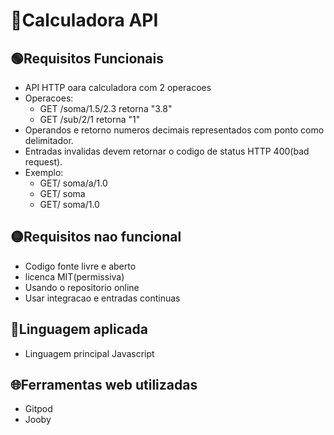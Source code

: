 # 🧮Calculadora API

## 🟢Requisitos Funcionais

* API HTTP oara calculadora com 2 operacoes
* Operacoes:
    - GET /soma/1.5/2.3 retorna "3.8"
    - GET /sub/2/1 retorna "1"
* Operandos e retorno numeros decimais representados com ponto como delimitador.
* Entradas invalidas devem retornar o codigo de status HTTP 400(bad request).
* Exemplo:
    - GET/ soma/a/1.0
    - GET/ soma
    - GET/ soma/1.0

## 🟡Requisitos nao funcional

* Codigo fonte livre e aberto
* licenca MIT(permissiva)
* Usando o repositorio online  
* Usar integracao e entradas continuas

## 📖Linguagem aplicada

* Linguagem principal Javascript

## 🌐Ferramentas web utilizadas

* Gitpod
* Jooby
